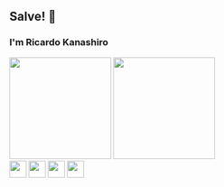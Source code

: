 ## Salve! 👋

### I'm Ricardo Kanashiro

<div style='margin-top: 5px'>
    <img height='180em' src='https://github-readme-stats.vercel.app/api/top-langs/?username=ricardokanashiro&layout=compact&theme=tokyonight'>
    <img height='180em' src='https://github-readme-stats.vercel.app/api?username=ricardokanashiro&layout=compact&theme=dark&show_icons=true'>
</div>

<div>
    <img src="https://cdn.jsdelivr.net/gh/devicons/devicon/icons/html5/html5-original.svg" height='30'/>
    <img src="https://cdn.jsdelivr.net/gh/devicons/devicon/icons/css3/css3-original.svg" height='30' />
    <img src="https://cdn.jsdelivr.net/gh/devicons/devicon/icons/javascript/javascript-original.svg" height='30' />
    <img src="https://cdn.jsdelivr.net/gh/devicons/devicon/icons/tailwindcss/tailwindcss-plain.svg" height='30' />
</div>